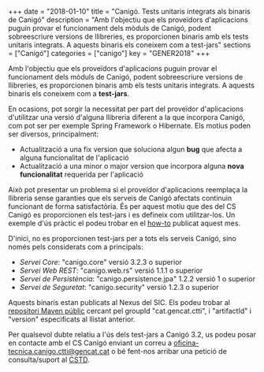 +++
date        = "2018-01-10"
title       = "Canigó. Tests unitaris integrats als binaris de Canigó"
description = "Amb l'objectiu que els proveïdors d'aplicacions puguin provar el funcionament dels mòduls de Canigó, podent sobreescriure versions de llibreries, es proporcionen binaris amb els tests unitaris integrats. A aquests binaris els coneixem com a test-jars"
sections    = ["Canigó"]
categories  = ["canigo"]
key         = "GENER2018"
+++

Amb l'objectiu que els proveïdors d'aplicacions puguin provar el funcionament dels mòduls de Canigó, podent sobreescriure versions de llibreries, es proporcionen binaris amb els tests unitaris integrats. A aquests binaris els coneixem com a **test-jars**.

En ocasions, pot sorgir la necessitat per part del proveïdor d'aplicacions d'utilitzar una versió d'alguna llibreria diferent a la que incorpora Canigó, com pot ser per exemple Spring Framework o Hibernate. Els motius poden ser diversos, principalment:

- Actualització a una fix version que soluciona algun **bug** que afecta a alguna funcionalitat de l'aplicació
- Actualització a una minor o major version que incorpora alguna **nova funcionalitat** requerida per l'aplicació

Això pot presentar un problema si el proveïdor d'aplicacions reemplaça la llibreria sense garanties que els serveis de Canigó afectats continuin funcionant de forma satisfactòria. És per aquest motiu que des del CS Canigó es proporcionen els test-jars i es defineix com utilitzar-los. Un exemple d'ús pràctic el podeu trobar en el [how-to](http://canigo.ctti.gencat.cat/drafts/2018-01-howto-test_jars_canigo/) publicat aquest mes.

D'inici, no es proporcionen test-jars per a tots els serveis Canigó, sino només pels considerats com a principals:

- *Servei Core*: "canigo.core" versió 3.2.3 o superior
- *Servei Web REST*: "canigo.web.rs" versió 1.1.1 o superior
- *Servei de Persistència*: "canigo.persistence.jpa" 1.2.2 versió 1 o superior
- *Servei de Seguretat*: "canigo.security" versió 1.2.3 o superior

Aquests binaris estan publicats al Nexus del SIC. Els podeu trobar al [repositori Maven públic](https://hudson.intranet.gencat.cat/nexus/#browse/search/maven) cercant pel groupId "cat.gencat.ctti", i "artifactId" i "version" especificats al llistat anterior.

Per qualsevol dubte relatiu a l'ús dels test-jars a Canigó 3.2, us podeu posar en contacte amb el CS Canigó enviant un correu a [oficina-tecnica.canigo.ctti@gencat.cat](mailto:oficina-tecnica.canigo.ctti@gencat.cat) o bé fent-nos arribar una petició de consulta/suport al [CSTD](https://cstd.ctti.gencat.cat/jiracstd/browse/CAN/).
